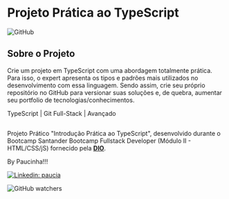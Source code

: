 # Projeto Prática ao TypeScript

![GitHub](https://img.shields.io/github/license/paucia-lisboa/projeto-typescript-dio)

## Sobre o Projeto

Crie um projeto em TypeScript com uma abordagem totalmente prática. Para isso, o expert apresenta os tipos e padrões mais utilizados no desenvolvimento com essa linguagem. Sendo assim, crie seu próprio repositório no GitHub para versionar suas soluções e, de quebra, aumentar seu portfolio de tecnologias/conhecimentos.

TypeScript | Git
Full-Stack | Avançado

##

Projeto Prático "Introdução Prática ao TypeScript", desenvolvido durante o Bootcamp Santander Bootcamp Fullstack Developer (Módulo II - HTML/CSS/jS) fornecido pela [**DIO**](https://www.dio.me/).

By Paucinha!!!

[![Linkedin: paucia](https://img.shields.io/badge/Paucia-blue?style=flat-square&logo=Linkedin&logoColor=white&link=https://www.linkedin.com/in/paucia-lisboa/)](https://www.linkedin.com/in/paucia-lisboa/)

![GitHub watchers](https://img.shields.io/github/watchers/paucia-lisboa/projeto-typescript-dio?style=social)
